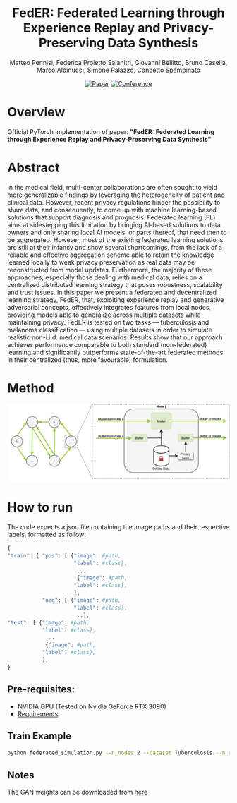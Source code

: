 <div align="center">

# FedER: Federated Learning through Experience Replay and Privacy-Preserving Data Synthesis
Matteo Pennisi, Federica Proietto Salanitri, Giovanni Bellitto, Bruno Casella, Marco Aldinucci, Simone Palazzo, Concetto Spampinato

[![Paper](http://img.shields.io/badge/paper-arxiv.2206.10048-B31B1B.svg)](https://arxiv.org/abs/2206.10048)
[![Conference](http://img.shields.io/badge/CVIU-2024-4b44ce.svg)](https://www.sciencedirect.com/science/article/pii/S107731422300262X)

</div>

# Overview
Official PyTorch implementation of paper: <b>"FedER: Federated Learning through Experience Replay and Privacy-Preserving Data Synthesis"</b>

# Abstract
 In the medical field, multi-center collaborations are often sought to yield more generalizable findings by leveraging the heterogeneity of patient and clinical data. However, recent privacy regulations hinder the possibility to share data, and consequently, to come up with machine learning-based solutions that support diagnosis and prognosis. Federated learning (FL) aims at sidestepping this limitation by bringing AI-based solutions to data owners and only sharing local AI models, or parts thereof, that need then to be aggregated. However, most of the existing federated learning solutions are still at their infancy and show several shortcomings, from the lack of a reliable and effective aggregation scheme able to retain the knowledge learned locally to weak privacy preservation as real data may be reconstructed from model updates. Furthermore, the majority of these approaches, especially those dealing with medical data, relies on a centralized distributed learning strategy that poses robustness, scalability and trust issues. In this paper we present a federated and decentralized learning strategy, FedER, that, exploiting experience replay and generative adversarial concepts, effectively integrates features from local nodes, providing models able to generalize across multiple datasets while maintaining privacy. FedER is tested on two tasks — tuberculosis and melanoma classification — using multiple datasets in order to simulate realistic non-i.i.d. medical data scenarios. Results show that our approach achieves performance comparable to both standard (non-federated) learning and significantly outperforms state-of-the-art federated methods in their centralized (thus, more favourable) formulation.
 
 # Method
 <p align = "center"><img src="img/FedER.png" width="600" style = "text-align:center"/></p>
 
 # How to run
 The code expects a json file containing the image paths and their respective labels, formatted as follow:
 ```python
{
 "train": { "pos": [ {"image": #path,  
                      "label": #class}, 
                       ...
                       {"image": #path,  
                      "label": #class},
                      ],
            "neg": [ {"image": #path,  
                      "label": #class},
                      ...],
 "test": [ {"image": #path,  
            "label": #class}, 
             ...
             {"image": #path,  
            "label": #class},
            ],
}
```
 
 ## Pre-requisites:
- NVIDIA GPU (Tested on Nvidia GeForce RTX 3090)
- [Requirements](env.yaml)

## Train Example
```bash
python federated_simulation.py --n_nodes 2 --dataset Tuberculosis --n_rounds 100 --num_epochs 100 --buffer_size 512 --learning_rate 1e-4 --setting non-IID

```

## Notes
The GAN weights can be downloaded from [here](https://studentiunict-my.sharepoint.com/:u:/g/personal/uni307680_studium_unict_it/ESlmUPw5tn1DsVCHGUxoNk8B21XhxxyW574W45PbYEAW4g?download=1)


